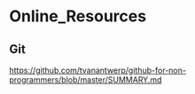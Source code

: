 # Online_Resources

## Git

https://github.com/tvanantwerp/github-for-non-programmers/blob/master/SUMMARY.md


